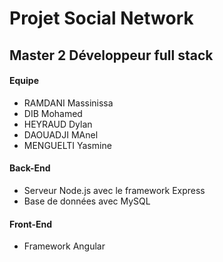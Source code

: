 # Projet Social Network
## Master 2 Développeur full stack

#### Equipe
- RAMDANI Massinissa
- DIB Mohamed
- HEYRAUD Dylan
- DAOUADJI MAnel 
- MENGUELTI Yasmine

#### Back-End
- Serveur Node.js avec le framework Express
- Base de données avec MySQL

#### Front-End
- Framework Angular
